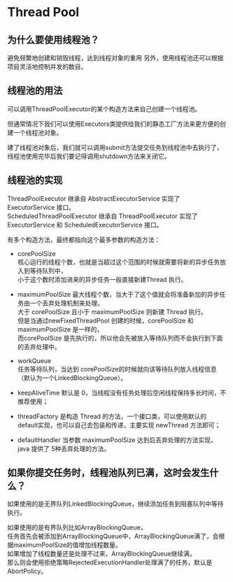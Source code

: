 # Thread Pool

## 为什么要使用线程池？

避免频繁地创建和销毁线程，达到线程对象的重用
另外，使用线程池还可以根据项目灵活地控制并发的数目。

## 线程池的用法

可以调用ThreadPoolExecutor的某个构造方法来自己创建一个线程池。  

但通常情况下我们可以使用Executors类提供给我们的静态工厂方法来更方便的创建一个线程池对象。  

建了线程池对象后，我们就可以调用submit方法提交任务到线程池中去执行了，  
线程池使用完毕后我们要记得调用shutdown方法来关闭它。  

## 线程池的实现

ThreadPoolExecutor 继承自 AbstractExecutorService 实现了 ExecutorService 接口。  
ScheduledThreadPoolExecutor 继承自 ThreadPoolExecutor 实现了 ExecutorService 和 ScheduledExecutorService 接口。  

有多个构造方法，最终都指向这个最多参数的构造方法：  
* corePoolSize  
核心运行的线程个数，也就是当超过这个范围的时候就需要将新的异步任务放入到等待队列中，  
小于这个数时添加进来的异步任务一般直接新建Thread 执行。  

* maximumPoolSize
最大线程个数，当大于了这个值就会将准备新加的异步任务由一个丢弃处理机制来处理。  
大于 corePoolSize 且小于 maximumPoolSize 则新建 Thread 执行。  
但是当通过newFixedThreadPool 创建的时候，corePoolSize 和 maximumPoolSize 是一样的，  
而corePoolSize 是先执行的，所以他会先被放入等待队列而不会执行到下面的丢弃处理中。  

* workQueue  
任务等待队列，当达到 corePoolSize的时候就向该等待队列放入线程信息（默认为一个LinkedBlockingQueue）。

* keepAliveTime
默认是 0，当线程没有任务处理后空闲线程保持多长时间，不推荐使用；

* threadFactory
是构造 Thread 的方法，一个接口类，可以使用默认的 default实现，也可以自己去包装和传递，主要实现 newThread 方法即可；

* defaultHandler
当参数 maximumPoolSize 达到后丢弃处理的方法实现，java 提供了 5种丢弃处理的方法。  

## 如果你提交任务时，线程池队列已满，这时会发生什么？  

如果使用的是无界队列LinkedBlockingQueue，继续添加任务到阻塞队列中等待执行。  

如果使用的是有界队列比如ArrayBlockingQueue，  
任务首先会被添加到ArrayBlockingQueue中，ArrayBlockingQueue满了，会根据maximumPoolSize的值增加线程数量。  
如果增加了线程数量还是处理不过来，ArrayBlockingQueue继续满，  
那么则会使用拒绝策略RejectedExecutionHandler处理满了的任务，默认是AbortPolicy。  
